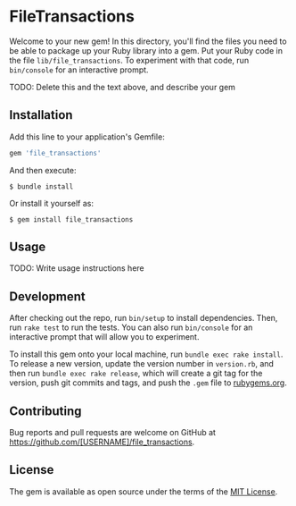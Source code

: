 # FileTransactions

Welcome to your new gem! In this directory, you'll find the files you need to be able to package up your Ruby library into a gem. Put your Ruby code in the file `lib/file_transactions`. To experiment with that code, run `bin/console` for an interactive prompt.

TODO: Delete this and the text above, and describe your gem

## Installation

Add this line to your application's Gemfile:

```ruby
gem 'file_transactions'
```

And then execute:

    $ bundle install

Or install it yourself as:

    $ gem install file_transactions

## Usage

TODO: Write usage instructions here

## Development

After checking out the repo, run `bin/setup` to install dependencies. Then, run `rake test` to run the tests. You can also run `bin/console` for an interactive prompt that will allow you to experiment.

To install this gem onto your local machine, run `bundle exec rake install`. To release a new version, update the version number in `version.rb`, and then run `bundle exec rake release`, which will create a git tag for the version, push git commits and tags, and push the `.gem` file to [rubygems.org](https://rubygems.org).

## Contributing

Bug reports and pull requests are welcome on GitHub at https://github.com/[USERNAME]/file_transactions.


## License

The gem is available as open source under the terms of the [MIT License](https://opensource.org/licenses/MIT).
